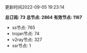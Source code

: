 更新时间2022-09-05 19:23:14

**总订阅: 73**
**总节点: 2864**
**有效节点: 1167**
- ss节点: 765
- trojan节点: 74
- v2ray节点: 327
- ssr节点: 1
